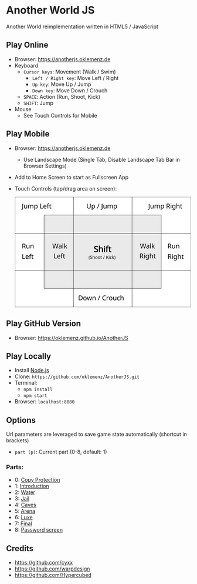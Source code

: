 # Another World JS

Another World reimplementation written in HTML5 / JavaScript

## Play Online

- Browser: https://anotherjs.oklemenz.de
- Keyboard
  - `Cursor keys`: Movement (Walk / Swim)
    - `Left / Right key`: Move Left / Right
    - `Up key`: Move Up / Jump
    - `Down key`: Move Down / Crouch
  - `SPACE`: Action (Run, Shoot, Kick)
  - `SHIFT`: Jump
- Mouse
  - See Touch Controls for Mobile

## Play Mobile

- Browser: https://anotherjs.oklemenz.de
  - Use Landscape Mode (Single Tab, Disable Landscape Tab Bar in Browser Settings)
- Add to Home Screen to start as Fullscreen App
- Touch Controls (tap/drag area on screen):

  ![Mobile](img/mobile.svg)

## Play GitHub Version

- Browser: https://oklemenz.github.io/AnotherJS

## Play Locally

- Install [Node.js](https://nodejs.org)
- Clone: `https://github.com/oklemenz/AnotherJS.git`
- Terminal:
  - `npm install`
  - `npm start`
- Browser: `localhost:8080`

## Options

Url parameters are leveraged to save game state automatically (shortcut in brackets)

- `part (p)`: Current part (0-8, default: 1)

### Parts:

- 0: [Copy Protection](https://anotherjs.oklemenz.de?part=0)
- 1: [Introduction](https://anotherjs.oklemenz.de?part=1)
- 2: [Water](https://anotherjs.oklemenz.de?part=2)
- 3: [Jail](https://anotherjs.oklemenz.de?part=3)
- 4: [Caves](https://anotherjs.oklemenz.de?part=4)
- 5: [Arena](https://anotherjs.oklemenz.de?part=5)
- 6: [Luxe](https://anotherjs.oklemenz.de?part=6)
- 7: [Final](https://anotherjs.oklemenz.de?part=7)
- 8: [Password screen](https://anotherjs.oklemenz.de?part=8)

## Credits

- https://github.com/cyxx
- https://github.com/warpdesign
- https://github.com/Hypercubed